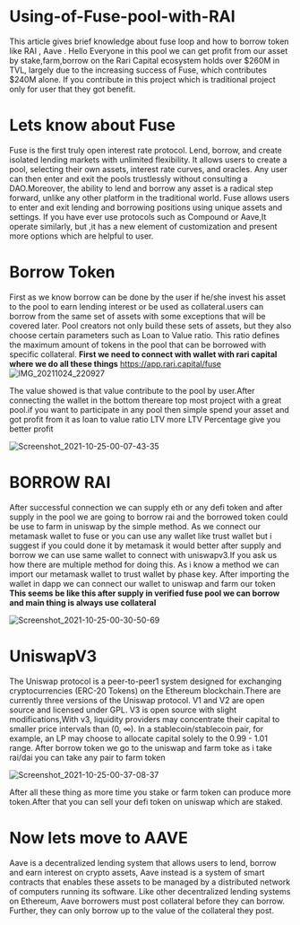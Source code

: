 # Using-of-Fuse-pool-with-RAI
This article gives brief knowledge about fuse loop and how to borrow token like RAI , Aave .
Hello 
      Everyone in this pool we can get profit from our asset by stake,farm,borrow on the Rari Capital ecosystem holds over $260M in TVL, largely due to the increasing success of Fuse, which contributes $240M alone. If you contribute in this project which is traditional project only for user that they got benefit.
      
 # Lets know about Fuse 
 Fuse is the first truly open interest rate protocol. Lend, borrow, and create isolated lending markets with unlimited flexibility.
It allows users to create a pool, selecting their own assets, interest rate curves, and oracles. Any user can then enter and exit the pools trustlessly without consulting a DAO.Moreover, the ability to lend and borrow any asset is a radical step forward, unlike any other platform in the traditional world. 
Fuse allows users to enter and exit lending and borrowing positions using unique assets and settings. If you have ever use protocols such as Compound or Aave,It operate similarly, but ,it has a new element of customization and present more options which are helpful to user.

# Borrow Token 
First as we know borrow can be done by the user if he/she invest his asset to the pool to earn lending interest or be used as collateral.users can borrow from the same set of assets with some exceptions that will be covered later. Pool creators not only build these sets of assets, but they also choose certain parameters such as Loan to Value ratio. This ratio defines the maximum amount of tokens in the pool that can be borrowed with specific collateral.
**First we need to connect with wallet with rari capital where we do all these things** https://app.rari.capital/fuse 
![IMG_20211024_220927](https://user-images.githubusercontent.com/84318174/138607453-11854021-2a09-43e2-a2c6-3c579246c474.jpg)

The value showed is that value contribute to the pool by user.After connecting the wallet in the bottom thereare top most project with a great pool.if you want to participate in any pool then simple spend your asset and got profit from it as loan to value ratio LTV more LTV Percentage give you better profit 

![Screenshot_2021-10-25-00-07-43-35](https://user-images.githubusercontent.com/84318174/138608004-f5ecaa4a-552f-4aa5-9a3b-bd3eceed86c6.png)

# BORROW RAI 
After successful connection we can supply eth or any defi token and after supply in the pool we are going to borrow rai and the borrowed token could be use to farm in uniswap by the simple method. As we connect our metamask wallet to fuse or you can use any wallet like trust wallet but i suggest if you could done it by metamask it would better after supply and borrow we can use same wallet to connect with uniswapv3.If you ask us how there are multiple method for doing this. As i know a method we can import our metamask wallet to trust wallet by phase key. After importing the wallet in dapp we can connect our wallet to uniswap and farm our token 
**This seems be like this after supply in verified fuse pool we can borrow and main thing is always use collateral**

![Screenshot_2021-10-25-00-30-50-69](https://user-images.githubusercontent.com/84318174/138608806-2f2200ca-1d77-401f-a3d7-ea5f1c451fd7.png)

# UniswapV3 
The Uniswap protocol is a peer-to-peer1 system designed for exchanging cryptocurrencies (ERC-20 Tokens) on the Ethereum blockchain.There are currently three versions of the Uniswap protocol. V1 and V2 are open source and licensed under GPL. V3 is open source with slight modifications,With v3, liquidity providers may concentrate their capital to smaller price intervals than (0, ∞). In a stablecoin/stablecoin pair, for example, an LP may choose to allocate capital solely to the 0.99 - 1.01 range.
After borrow token we go to the uniswap and farm toke as i take rai/dai you can take any pair to farm token

![Screenshot_2021-10-25-00-37-08-37](https://user-images.githubusercontent.com/84318174/138609035-c26bd83b-d1d5-4f50-bab3-1f2f421bece4.png)

After all these thing as more time you stake or farm token can produce more token.After that you can sell your defi token on uniswap which are staked.

# Now lets move to AAVE 

Aave is a decentralized lending system that allows users to lend, borrow and earn interest on crypto assets, 
Aave instead is a system of smart contracts that enables these assets to be managed by a distributed network of computers running its software. 
 Like other decentralized lending systems on Ethereum, Aave borrowers must post collateral before they can borrow. Further, they can only borrow up to the value of the collateral they post. 
